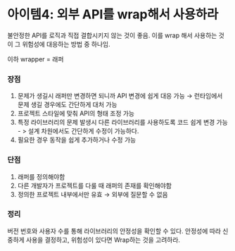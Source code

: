 # 아이템4: 외부 API를 wrap해서 사용하라

불안정한 API를 로직과 직접 결합시키지 않는 것이 좋음. 이를 wrap 해서 사용하는 것이 그 위험성에 대응하는 방법 중 하나임.

이하 wrapper = 래퍼

### 장점

1. 문제가 생길시 래퍼만 변경하면 되니까 API 변경에 쉽게 대응 가능 → 런타임에서 문제 생길 경우에도 간단하게 대처 가능
2. 프로젝트 스타일에 맞춰 API의 형태 조정 가능
3. 특정 라이브러리의 문제 발생시 다른 라이브러리를 사용하도록 코드 쉽게 변경 가능 - > 설계 차원에서도 간단하게 수정이 가능하다.
4. 필요한 경우 동작을 쉽게 추가하거나 수정 가능

### 단점

1. 래퍼를 정의해야함
2. 다른 개발자가 프로젝트를 다룰 때  래퍼의 존재를 확인해야함
3. 정의한 프로젝트 내부에서만 유효 → 외부에 질문할 수 없음

### 정리

버전 번호와 사용자 수를 통해 라이브러리의 안정성을 확인할 수 있다. 안정성에 따라 신중하게 사용을 결정하고, 위험성이 있다면 Wrap하는 것을 고려하라.
